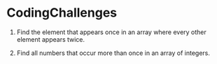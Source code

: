 # CodingChallenges

1. Find the element that appears once in an array where every other element appears twice.

2. Find all numbers that occur more than once in an array of integers. 
